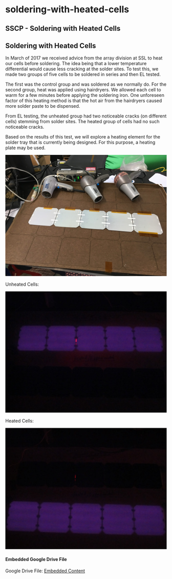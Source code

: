 # soldering-with-heated-cells

## SSCP - Soldering with Heated Cells

## Soldering with Heated Cells

In March of 2017 we received advice from the array division at SSL to heat our cells before soldering. The idea being that a lower temperature differential would cause less cracking at the solder sites. To test this, we made two groups of five cells to be soldered in series and then EL tested.&#x20;

The first was the control group and was soldered as we normally do. For the second group, heat was applied using hairdryers. We allowed each cell to warm for a few minutes before applying the soldering iron. One unforeseen factor of this heating method is that the hot air from the hairdryers caused more solder paste to be dispensed.&#x20;

From EL testing, the unheated group had two noticeable cracks (on different cells) stemming from solder sites. The heated group of cells had no such noticeable cracks.&#x20;

Based on the results of this test, we will explore a heating element for the solder tray that is currently being designed. For this purpose, a heating plate may be used.&#x20;

![](../../../../assets/image_8bb1b7a836.jpg)

Unheated Cells:

![](../../../../assets/image_00fc90876f.jpg)

Heated Cells:

![](../../../../assets/image_ad7e87ba65.jpg)

#### Embedded Google Drive File

Google Drive File: [Embedded Content](https://drive.google.com/embeddedfolderview?id=1oNakAk7-72x3Gxoas4L14mk1zy95gsl6#list)
